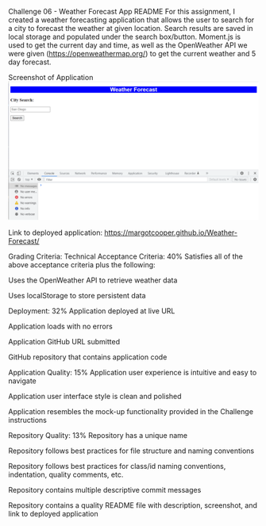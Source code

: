 Challenge 06 - Weather Forecast App README
For this assignment, I created a weather forecasting application that allows the user to search for a city to forecast the weather at given location. Search results are saved in local storage and populated under the search box/button. Moment.js is used to get the current day and time, as well as the OpenWeather API we were given (https://openweathermap.org/) to get the current weather and 5 day forecast.

Screenshot of Application
![SS 1 of Challenge 6](./assets/challenge06ss1.png)

Link to deployed application: https://margotcooper.github.io/Weather-Forecast/

Grading Criteria:
Technical Acceptance Criteria: 40%
Satisfies all of the above acceptance criteria plus the following:

Uses the OpenWeather API to retrieve weather data

Uses localStorage to store persistent data

Deployment: 32%
Application deployed at live URL

Application loads with no errors

Application GitHub URL submitted

GitHub repository that contains application code

Application Quality: 15%
Application user experience is intuitive and easy to navigate

Application user interface style is clean and polished

Application resembles the mock-up functionality provided in the Challenge instructions

Repository Quality: 13%
Repository has a unique name

Repository follows best practices for file structure and naming conventions

Repository follows best practices for class/id naming conventions, indentation, quality comments, etc.

Repository contains multiple descriptive commit messages

Repository contains a quality README file with description, screenshot, and link to deployed application

